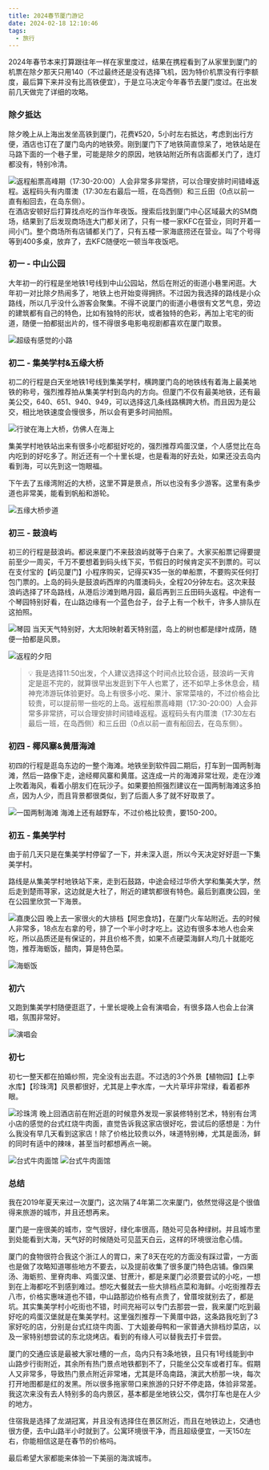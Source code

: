 ```yaml
---
title: 2024春节厦门游记
date: 2024-02-18 12:10:46
tags:
  - 旅行
---
```


2024年春节本来打算跟往年一样在家里度过，结果在携程看到了从家里到厦门的机票在除夕那天只用140（不过最终还是没有选择飞机，因为特价机票没有行李额度，最后算下来并没有比高铁便宜），于是立马决定今年春节去厦门度过。在出发前几天做完了详细的攻略。
<!--more-->
### 除夕抵达
除夕晚上从上海出发坐高铁到厦门，花费¥520，5小时左右抵达，考虑到出行方便，酒店也订在了厦门岛内的地铁旁。刚到厦门下了地铁简直惊呆了，地铁站是在马路下面的一个巷子里，可能是除夕的原因，地铁站附近所有店面都关门了，连灯都没有，特别冷清。

![返程船票高峰期（17:30-20:00）人会非常多非常挤，可以合理安排时间错峰返程。返程码头有内厝澳（17:30左右最后一班，在岛西侧）和三丘田（0点以前一直有船回去，在岛东侧）。](img1.webp)
在酒店安顿好后打算找点吃的当作年夜饭。搜索后找到厦门中心区域最大的SM商场，结果到了后发现商场连大门都关闭了，只有一楼一家KFC在营业，同时开着一间小门。整个商场所有店铺都关门了，只有五楼一家海底捞还在营业。叫了个号得等到400多桌，放弃了，去KFC随便吃一顿当年夜饭吧。

### 初一 - 中山公园
大年初一的行程是坐地铁1号线到中山公园站，然后在附近的街道小巷里闲逛。大年初一对比除夕热闹多了，地铁上也开始变得拥挤。不过因为我选择的路线是小众路线，所以几乎没什么游客会聚集。不得不说厦门的街道小巷很有文艺气息，旁边的建筑都有自己的特色，比如有独特的形状，或者独特的色彩，再加上宅宅的街道，随便一拍都挺出片的，怪不得很多电影电视剧都喜欢在厦门取景。

![超级有感觉的小路](img2.webp)
### 初二 - 集美学村&五缘大桥
初二的行程是白天坐地铁1号线到集美学村，横跨厦门岛的地铁线有着海上最美地铁的称号，强烈推荐拍从集美学村到岛内的方向。但厦门不仅有最美地铁，还有最美公交，640、651、940、949，可以选择这几条线路横跨大桥。而且因为是公交，相比地铁速度会慢很多，所以会有更多时间拍照。

![行驶在海上大桥，仿佛人在海上](img3.webp)


集美学村地铁站出来有很多小吃都挺好吃的，强烈推荐鸡蛋汉堡，个人感觉比在岛内吃到的好吃多了。附近还有一个十里长堤，也是看海的好去处，如果还没去岛内看到海，可以先到这一饱眼福。

下午去了五缘湾附近的大桥，这里不算是景点，所以也没有多少游客。这里有条步道也非常美，能看到帆船和游轮。

![五缘大桥步道](img4.webp)
### 初三 - 鼓浪屿
初三的行程是鼓浪屿。都说来厦门不来鼓浪屿就等于白来了。大家买船票记得要提前至少一周买，千万不要想着到码头线下买，节假日的时候肯定买不到票的。可以在支付宝的【屿见厦门】小程序购买，记得买¥35一张的单船票，不要购买任何打包门票的。上岛的码头是鼓浪屿西岸的内厝澳码头，全程20分钟左右。这次来鼓浪屿选择了环岛路线，从港后沙滩到皓月园，最后再到三丘田码头返程。中途有一个琴园特别好看，在山路边缘有一个蓝色台子，台子上有一个秋千，许多人排队在这拍照。

![琴园](img5.webp)
当天天气特别好，大太阳映射着天特别蓝，岛上的树也都是绿叶成荫，随便一拍都是风景。

![返程的夕阳](img6.webp)
> 💡
> 我是选择11:50出发，个人建议选择这个时间点比较合适，鼓浪屿一天肯定是逛不完的，就算很早出发逛到下午人也累了，还不如早上多休息会，精神充沛游玩体验更好。岛上有很多小吃、果汁、家常菜啥的，不过价格会比较贵，可以提前带一些吃的上岛。返程船票高峰期（17:30-20:00）人会非常多非常挤，可以合理安排时间错峰返程。返程码头有内厝澳（17:30左右最后一班，在岛西侧）和三丘田（0点以前一直有船回去，在岛东侧）。
>

### 初四 - 椰风寨&黄厝海滩
初四的行程是逛岛东边的一整个海滩。地铁坐到软件园二期后，打车到一国两制海滩，然后一路像下走，途经椰风寨和黄厝。这连成一片的海滩非常壮观，走在沙滩上吹着海风，看着小朋友们在玩沙子。如果要拍照强烈建议在一国两制海滩这多拍点，因为人少，而且背景都很类似，到了后面人多了就不好取景了。

![一国两制海滩](img7.webp)
海滩上还有越野车，不过价格比较贵，要150-200。

### 初五 - 集美学村
由于前几天只是在集美学村停留了一下，并未深入逛，所以今天决定好好逛一下集美学村。

路线是从集美学村地铁站下来，走到石鼓路，中途会经过华侨大学和集美大学，然后走到楚雨荨家，这边就是大社了，附近的建筑都很有特色。最后到嘉庚公园，坐在公园里欣赏一下海景。

![嘉庚公园](img8.webp)
晚上去一家很火的大排档【阿忠食坊】，在厦门火车站附近。去的时候人非常多，18点左右拿的号，排了一个半小时才吃上。这边有很多本地人也会来吃，所以品质还是有保证的，并且价格不贵，如果不点硬菜海鲜人均几十就能吃饱，推荐海蛎饭，醋肉，算是特色菜。

![海蛎饭](img9.webp)
### 初六
又跑到集美学村随便逛逛了，十里长堤晚上会有演唱会，有很多路人也会上台演唱，氛围非常好。

![演唱会](img10.webp)
### 初七
初七一整天都在拍婚纱照，完全没有出去逛。不过选的3个外景【植物园】【上李水库】【珍珠湾】风景都很好，尤其是上李水库，一大片草坪非常绿，看着都养眼。

![珍珠湾](img11.webp)
晚上回酒店前在附近逛的时候意外发现一家装修特别艺术，特别有台湾小店的感觉的台式红烧牛肉面，直觉告诉我这家店很好吃，尝试后的感想是：为什么我没有早几天看到这家店！除了价格比较贵以外，味道特别棒，尤其是面汤，鲜的同时有适中的辣味，甚至当时都想再点一碗。

![台式牛肉面馆](img12.webp)
![台式牛肉面馆](img13.webp)
### 总结
我在2019年夏天来过一次厦门，这次隔了4年第二次来厦门，依然觉得这是个很值得来旅游的城市，并且还想再来。

厦门是一座很美的城市，空气很好，绿化率很高，随处可见各种绿树。并且城市里到处能看到大海，天气好的时候随处可见蓝天白云，这样的环境很治愈心情。

厦门的食物很符合我这个浙江人的胃口，来了8天在吃的方面没有踩过雷，一方面也是做了攻略知道哪些地方不要去，以及提前收集了很多厦门特色店铺。像四果汤、海蛎煎、里脊肉串、鸡蛋汉堡、甘蔗汁，都是来厦门必须要尝试的小吃，一想到在上海都吃不到感到难过。想吃大餐就去一些大排档点菜和海鲜。小吃街推荐去八市，价格实惠味道也不错，中山路那边价格有点贵了，曾厝垵就别去了，都是坑。其实集美学村小吃街也不错，时间充裕可以专门去那尝一尝，我来厦门吃到最好吃的鸡蛋汉堡就是在集美学村。这里强烈推荐一下黄厝中路，这条路我吃到了3家好吃的店，分别是台式红烧牛肉面、丁大姐姜母鸭和一家普通大排档炒菜店，以及一家特别想尝试的东北烧烤店。看到的有缘人可以替我去打卡尝尝。

厦门的交通应该是最被大家吐槽的一点，岛内只有3条地铁，且只有1号线能到中山路步行街附近，其余所有热门景点地铁都到不了，只能坐公交车或者打车。假期人又非常多，导致热门景点附近非常堵，尤其是环岛南路，演武大桥那一块，每次打开地图都是红的发黑。所以很多拖家带口来旅游的只好不停走路，体验非常差。我这次来没有去人特别多的岛内景区，基本都是坐地铁公交，偶尔打车也是在人少的地方。

住宿我是选择了龙湖冠寓，并且没有选择住在景区附近，而且在地铁边上，交通也很方便，去中山路半小时就到了。公寓环境很干净，而且超级便宜，一天150左右，你能相信这是在春节的价格吗。

最后希望大家都能来体验一下美丽的海滨城市。
